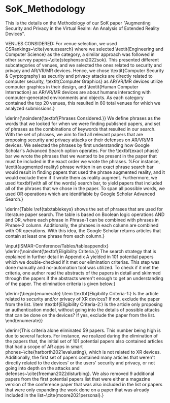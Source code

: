 # SoK_Methodology
This is the details on the Methodology of our SoK paper "Augmenting Security and Privacy in the Virtual Realm: An Analysis of Extended Reality Devices".

VENUES CONSIDERED: For venue selection, we used CSRankings~\cite{venuesearch} where we selected \textit{Engineering and Computer Science} as the category, a similar approach was followed in other survey papers~\cite{stephenson2022sok}. This presented different subcategories of venues, and we selected the ones related to security and privacy and AR/VR/MR devices. Hence, we chose \textit{Computer Security \& Cyrptography} as security and privacy attacks are directly related to computer security, \textit{Computer Graphics} as AR/VR/MR devices utilize computer graphics in their design, and \textit{Human Computer Interraction} as AR/VR/MR devices are about humans interacting with computer-generated environments and objects. As each category contained the top 20 venues, this resulted in 60 total venues for which we analyzed submissions.} 

\derinr{\noindent{\textbf{Phrases Considered.}} We define phrases as the words that we looked for when we were finding published papers, and set of phrases as the combinations of keywords that resulted in our search. With the set of phrases, we aim to find all relevant papers that are proposing security and privacy attacks or their defenses on AR/VR/MR devices. We selected the phrases by first understanding how Google Scholar's Advanced Search option operates. For the \textbf{exact phase} bar we wrote the phrases that we wanted to be present in the paper that must be included in the exact order we wrote the phrases. %For instance, \textit{augmented reality} phrase written in an exact phrase search bar would result in finding papers that used the phrase augmented reality, and it would exclude them if it wrote them as reality augment. 
Furthermore, we used \textbf{with all of the words} search bar, to yield papers that included all of the phrases that we chose in the paper. To span all possible words, we used OR operations which are identifiable by Google Scholar Advanced Search.} 

\derinr{Table \ref{tab:tablekeys} shows the set of phrases that are used for literature paper search. The table is based on Boolean logic operations AND and OR, where each phrase in Phrase-1 can be combined with phrases in Phrase-2 column. Additionally, the phrases in each column are combined with OR operations. With this idea, the Google Scholar returns articles that contain at least one phrase from each column.}

\input{ISMAR-Conference/Tables/tableappendix}
\derinr{\noindent{\textbf{Eligibility Criteria.}} The search strategy that is explained in further detail in Appendix A yielded in 101 potential papers which we double-checked if it met our elimination criterias. This step was done manually and no-automation tool was utilized. To check if it met the criteria, one author read the abstracts of the papers in detail and skimmed through the papers if the abstracts weren't enough to get an understanding of the paper. The elimination criteria is given below:}

\derinr{\begin{enumerate}
    \item \textbf{Eligibility Criteria-1:} Is the article related to security and/or privacy of XR devices? If not, exclude the paper from the list.
    \item \textbf{Eligibility Criteria-2:} Is the article only proposing an authentication model, without going into the details of possible attacks that can be done on the devices? If yes, exclude the paper from the list.
\end{enumerate}}

\derinr{This criteria alone eliminated 59 papers. This number being high is due to several factors. For instance, we realized during the elimination of the papers that, the initial set of 101 potential papers also contained articles that had a scope of AR apps in smart phones~\cite{harborth2021evaluating}, which is not related to XR devices. Additionally, the first set of papers contained many articles that weren't directly related to the devices' or the users' security and privacy, or not going into depth on the attacks and defenses~\cite{freeman2022disturbing}. We also removed 9 additional papers from the first potential papers list that were either a magazine version of the conference paper that was also included in the list or papers that were only expanding the work done on a paper that was already included in the list~\cite{moore2021personal}.}
